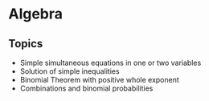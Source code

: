 # Algebra

## Topics
- Simple simultaneous equations in one or two variables
- Solution of simple inequalities
- Binomial Theorem with positive whole exponent
- Combinations and binomial probabilities
